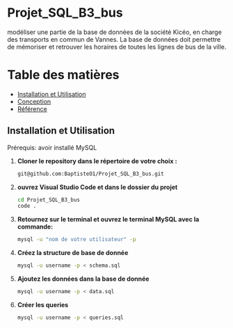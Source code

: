 # Projet_SQL_B3_bus
modéliser une partie de la base de données de la société Kicéo, en charge des transports en commun de Vannes. La base de données doit permettre de mémoriser et retrouver les horaires de toutes les lignes de bus de la ville.

# Table des matières

- [Installation et Utilisation](#installation-et-utilisation)
- [Conception](#conception)
- [Référence](#référence)

## Installation et Utilisation

Prérequis: avoir installé MySQL

1. **Cloner le repository dans le répertoire de votre choix :**
    ```bash
    git@github.com:BaptisteO1/Projet_SQL_B3_bus.git

2. **ouvrez Visual Studio Code et dans le dossier du projet**
    ```bash
    cd Projet_SQL_B3_bus
    code .

3. **Retournez sur le terminal et ouvrez le terminal MySQL avec la commande:**
    ```bash
    mysql -u "nom de votre utilisateur" -p

4. **Créez la structure de base de donnée**
    ```bash
    mysql -u username -p < schema.sql


5. **Ajoutez les données dans la base de donnée**
    ```bash
    mysql -u username -p < data.sql


6. **Créer les queries**
    ```bash
    mysql -u username -p < queries.sql







